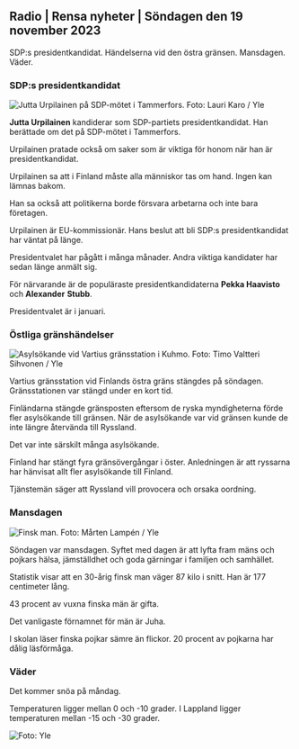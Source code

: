 ## Radio \| Rensa nyheter \| Söndagen den 19 november 2023

SDP:s presidentkandidat. Händelserna vid den östra gränsen. Mansdagen. Väder.

### SDP:s presidentkandidat

![Jutta Urpilainen på SDP-mötet i Tammerfors. Foto: Lauri Karo / Yle](https://images.cdn.yle.fi/image/upload/c_crop,h_3078,w_5472,x_0,y_536/ar_1.7777777777777777,c_fill,g_faces,h_6201,0_prq_auto:eco/f_auto/fl_lossy/v1700390392/39-12029436559e5d3e7734)

**Jutta Urpilainen** kandiderar som SDP-partiets presidentkandidat. Han berättade om det på SDP-mötet i Tammerfors.

Urpilainen pratade också om saker som är viktiga för honom när han är presidentkandidat.

Urpilainen sa att i Finland måste alla människor tas om hand. Ingen kan lämnas bakom.

Han sa också att politikerna borde försvara arbetarna och inte bara företagen.

Urpilainen är EU-kommissionär. Hans beslut att bli SDP:s presidentkandidat har väntat på länge.

Presidentvalet har pågått i många månader. Andra viktiga kandidater har sedan länge anmält sig.

För närvarande är de populäraste presidentkandidaterna **Pekka Haavisto** och **Alexander** **Stubb**.

Presidentvalet är i januari.

### Östliga gränshändelser

![Asylsökande vid Vartius gränsstation i Kuhmo. Foto: Timo Valtteri Sihvonen / Yle](https://images.cdn.yle.fi/image/upload/c_crop,h_2312,w_4110,x_1360,y_535/ar_1.7777777777777777,c_fill_1_70,.p_fill_1_70,0/q_auto:eco/f_auto/fl_lossy/v1700313355/39-12026836558740e2c62a)

Vartius gränsstation vid Finlands östra gräns stängdes på söndagen. Gränsstationen var stängd under en kort tid.

Finländarna stängde gränsposten eftersom de ryska myndigheterna förde fler asylsökande till gränsen. När de asylsökande var vid gränsen kunde de inte längre återvända till Ryssland.

Det var inte särskilt många asylsökande.

Finland har stängt fyra gränsövergångar i öster. Anledningen är att ryssarna har hänvisat allt fler asylsökande till Finland.

Tjänstemän säger att Ryssland vill provocera och orsaka oordning.

### Mansdagen

![Finsk man. Foto: Mårten Lampén / Yle](https://images.cdn.yle.fi/image/upload/c_crop,h_3375,w_6000,x_0,y_164/ar_1.7777777777777777,c_fill,g_faces,h_6270,0dprpq_auto:eco/f_auto/fl_lossy/v1700042381/39-1200843655493de62883)

Söndagen var mansdagen. Syftet med dagen är att lyfta fram mäns och pojkars hälsa, jämställdhet och goda gärningar i familjen och samhället.

Statistik visar att en 30-årig finsk man väger 87 kilo i snitt. Han är 177 centimeter lång.

43 procent av vuxna finska män är gifta.

Det vanligaste förnamnet för män är Juha.

I skolan läser finska pojkar sämre än flickor. 20 procent av pojkarna har dålig läsförmåga.

### Väder

Det kommer snöa på måndag.

Temperaturen ligger mellan 0 och -10 grader. I Lappland ligger temperaturen mellan -15 och -30 grader.

![ Foto: Yle](https://images.cdn.yle.fi/image/upload/c_crop,h_1080,w_1919,x_0,y_0/ar_1.7777777777777777,c_fill,g_faces,h_675,w_pr_1200.0/pr_auto.:eco/f_auto/fl_lossy/v1700408413/39-1203034655a2c36dc32d)
